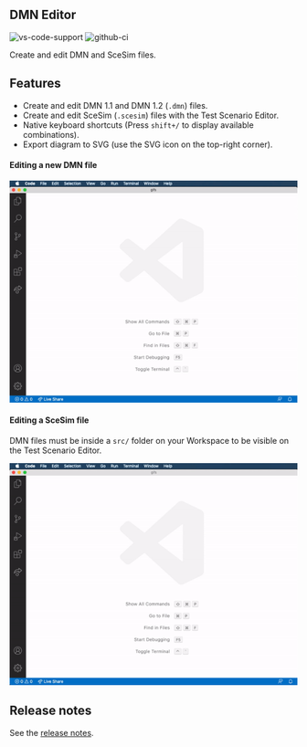 DMN Editor
---
![vs-code-support](https://img.shields.io/badge/Visual%20Studio%20Code-1.46.0+-blue.svg) ![github-ci](https://github.com/kiegroup/kie-tooling-store/workflows/CI/badge.svg)

Create and edit DMN and SceSim files.

Features
---
- Create and edit DMN 1.1 and DMN 1.2 (`.dmn`) files.
- Create and edit SceSim (`.scesim`) files with the Test Scenario Editor.
- Native keyboard shortcuts (Press `shift+/` to display available combinations).
- Export diagram to SVG (use the SVG icon on the top-right corner).

#### Editing a new DMN file

![alt](./gifs/dmn.gif?raw=true)

#### Editing a SceSim file 
DMN files must be inside a `src/` folder on your Workspace to be visible on the Test Scenario Editor.

![alt](./gifs/scesim.gif?raw=true)


Release notes
---
See the [release notes](./CHANGELOG.md).
 